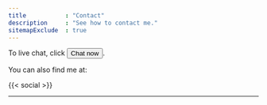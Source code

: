 ```yaml
---
title           : "Contact"
description     : "See how to contact me."
sitemapExclude  : true
---
```

<!--
cover           : "javier-mazzeo-GTXvpZ2eTdA.jpg"
coverAlt        : "Brown animal hanging on tree by Javier Mazzeo."
-->

To live chat, click <button class="button" onclick="myFunction()">Chat now</button>.

<!--
![WeChat QR code](wechat_QR.jpg)
-->

You can also find me at:

 {{< social >}} 

---
<!--
Or drop me a good ol' email:

 {{< contact-form >}} 
-->
